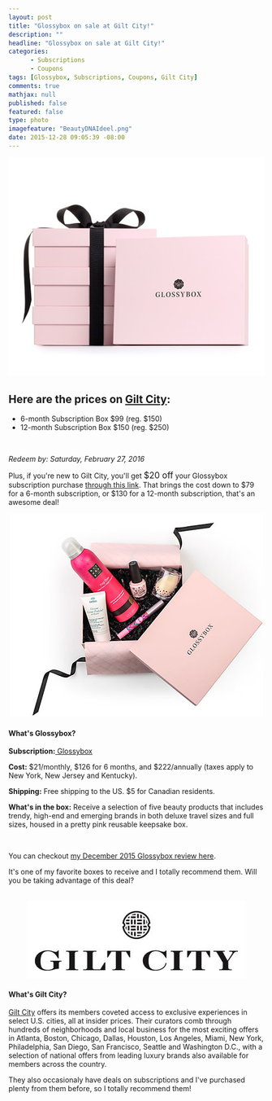 ```yaml
---
layout: post
title: "Glossybox on sale at Gilt City!"
description: ""
headline: "Glossybox on sale at Gilt City!"
categories: 
      - Subscriptions
      - Coupons
tags: [Glossybox, Subscriptions, Coupons, Gilt City]
comments: true
mathjax: null
published: false
featured: false
type: photo
imagefeature: "BeautyDNAIdeel.png"
date: 2015-12-28 09:05:39 -08:00
---
```


<center><a href="www.giltcity.com/invite/157210226a9yhx2xr9pf" target="_blank">
<img src="/images/Glossybox.jpg" border="0" style="border:none;max-width:100%;" alt="Glossybox on sale at Gilt City!" />
</a></center>

<p><H2>Here are the prices on <a href="www.giltcity.com/invite/157210226a9yhx2xr9pf" target="_blank">Gilt City</a>:</H2></p>
<ul>
<li>6-month Subscription Box $99 (reg. $150)</li>
<li>12-month Subscription Box $150 (reg. $250)</li>
</ul>

<br>
<p><i>Redeem by: Saturday, February 27, 2016</i></p>

<p>Plus, if you're new to Gilt City, you'll get <big>$20 off</big> your Glossybox subscription purchase  <a href="www.giltcity.com/invite/157210226a9yhx2xr9pf" target="_blank">through this link</a>. That brings the cost down to $79 for a 6-month subscription, or $130 for a 12-month subscription, that's an awesome deal!</p>

<center><a href="www.giltcity.com/invite/157210226a9yhx2xr9pf" target="_blank">
<img src="/images/GlossyboxRuelala2.jpg" border="0" style="border:none;max-width:100%;" alt="Glossybox on sale at Gilt City!" />
</a></center>

<H4>What's Glossybox?</H4>
<p><b>Subscription:</b><a href="https://www.glossybox.com/referal?CI=MTMzODY3" target="_blank"> Glossybox</a></p>
<p><b>Cost:</b> $21/monthly, $126 for 6 months, and $222/annually (taxes apply to New York, New Jersey and Kentucky).</p>
<p><b>Shipping:</b> Free shipping to the US. $5 for Canadian residents.</p>
<p><b>What's in the box:</b> Receive a selection of five beauty products that includes trendy, high-end and emerging brands in both deluxe travel sizes and full sizes, housed in a pretty pink reusable keepsake box.</p>

<br>

<p>You can checkout <a href="http://whatsupmailbox.com/subscriptions/reviews/Glossybox-Subscription-Box-December-2015-Review/" target="_blank">my December 2015 Glossybox review here</a>.</p>

<p>It's one of my favorite boxes to receive and I totally recommend them. Will you be taking advantage of this deal?</p>

<br>

<center><a href="www.giltcity.com/invite/157210226a9yhx2xr9pf" target="_blank">
<img src="/images/GiltCity.png" border="0" style="border:none;max-width:100%;" alt="Gilt City" />
</a></center>
<H4>What's Gilt City?</H4>
<p><a href="www.giltcity.com/invite/157210226a9yhx2xr9pf" target="_blank">Gilt City</a> offers its members coveted access to exclusive experiences in select U.S. cities, all at insider prices. Their curators comb through hundreds of neighborhoods and local business for the most exciting offers in Atlanta, Boston, Chicago, Dallas, Houston, Los Angeles, Miami, New York, Philadelphia, San Diego, San Francisco, Seattle and Washington D.C., with a selection of national offers from leading luxury brands also available for members across the country.</p>

<p>They also occasionaly have deals on subscriptions and I've purchased plenty from them before, so I totally recommend them!</p>
